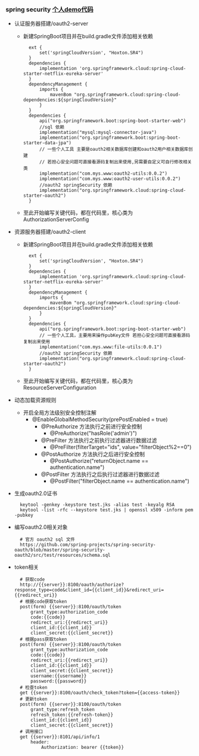 ### spring security [个人demo代码](https://github.com/makai554892700/SpringSecurityDemo.git)
* 认证服务器搭建/oauth2-server
    * 新建SpringBoot项目并在build.gradle文件添加相关依赖
    
            ext {
                set('springCloudVersion', "Hoxton.SR4")
            }
            dependencies {
                implementation 'org.springframework.cloud:spring-cloud-starter-netflix-eureka-server'
            }
            dependencyManagement {
                imports {
                    mavenBom "org.springframework.cloud:spring-cloud-dependencies:${springCloudVersion}"
                }
            }
            dependencies {
                api("org.springframework.boot:spring-boot-starter-web")
                //sql 依赖
                implementation("mysql:mysql-connector-java")
                implementation("org.springframework.boot:spring-boot-starter-data-jpa")
                // 一些个人工具 主要是oauth2相关数据库创建和oauth2用户相关数据库创建
                // 若担心安全问题可直接看源码复制出来使用,另需要自定义可自行修改相关类
                implementation("com.mys.www:oauth2-utils:0.0.2")
                implementation("com.mys.www:oauth2-user-utils:0.0.2")
                //oauth2 springSecurity 依赖
                implementation("org.springframework.cloud:spring-cloud-starter-oauth2")
            }
    
    * 至此开始编写关键代码，都在代码里，核心类为 AuthorizationServerConfig
    
* 资源服务器搭建/oauth2-client
    * 新建SpringBoot项目并在build.gradle文件添加相关依赖
    
            ext {
                set('springCloudVersion', "Hoxton.SR4")
            }
            dependencies {
                implementation 'org.springframework.cloud:spring-cloud-starter-netflix-eureka-server'
            }
            dependencyManagement {
                imports {
                    mavenBom "org.springframework.cloud:spring-cloud-dependencies:${springCloudVersion}"
                }
            }
            dependencies {
                api("org.springframework.boot:spring-boot-starter-web")
                // 一些个人工具，主要用来操作pubKey文件 若担心安全问题可直接看源码复制出来使用
                implementation("com.mys.www:file-utils:0.0.1")
                //oauth2 springSecurity 依赖
                implementation("org.springframework.cloud:spring-cloud-starter-oauth2")
            }
    
    * 至此开始编写关键代码，都在代码里，核心类为 ResourceServerConfiguration
* 动态加载资源规则
    * 开启全局方法级别安全控制注解
        * @EnableGlobalMethodSecurity(prePostEnabled = true)
            * @PreAuthorize         方法执行之前进行安全控制
                * @PreAuthorize("hasRole('admin')")
            * @PreFilter            方法执行之前执行过滤器进行数据过滤
                * @PreFilter(filterTarget="ids", value="filterObject%2==0") 
            * @PostAuthorize        方法执行之后进行安全控制
                * @PostAuthorize("returnObject.name == authentication.name")
            * @PostFilter           方法执行之后执行过滤器进行数据过滤
                * @PostFilter("filterObject.name == authentication.name")

* 生成oauth2.0证书

        keytool -genkey -keystore test.jks -alias test -keyalg RSA
        keytool -list -rfc --keystore test.jks | openssl x509 -inform pem -pubkey

* 编写oauth2.0相关对象

        # 官方 oauth2 sql 文件
        https://github.com/spring-projects/spring-security-oauth/blob/master/spring-security-oauth2/src/test/resources/schema.sql

* token相关

        # 获取code
        http://{{server}}:8100/oauth/authorize?response_type=code&client_id={{client_id}}&redirect_uri={{redirect_uri}}
        # 根据code获取token
        post(form) {{server}}:8100/oauth/token
            grant_type:authorization_code
            code:{{code}}
            redirect_uri:{{redirect_uri}}
            client_id:{{client_id}}
            client_secret:{{client_secret}}
        # 根据pass获取token
        post(form) {{server}}:8100/oauth/token
            grant_type:authorization_code
            code:{{code}}
            redirect_uri:{{redirect_uri}}
            client_id:{{client_id}}
            client_secret:{{client_secret}}
            username:{{username}}
            password:{{password}}
        # 检查token
        get {{server}}:8100/oauth/check_token?token={{access-token}}
        # 更新token
        post(form) {{server}}:8100/oauth/token
            grant_type:refresh_token 
            refresh_token:{{refresh-token}}
            client_id:{{client_id}}
            client_secret:{{client_secret}}
        # 调用接口
        get {{server}}:8101/api/info/1
            header: 
                Authorization: bearer {{token}} 
            






















